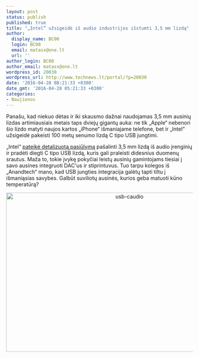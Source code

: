 ```yaml
---
layout: post
status: publish
published: true
title: "„Intel“ užsigeidė iš audio industrijos išstumti 3,5 mm lizdą"
author:
  display_name: BC00
  login: BC00
  email: matasx@one.lt
  url: ''
author_login: BC00
author_email: matasx@one.lt
wordpress_id: 20030
wordpress_url: http://www.technews.lt/portal/?p=20030
date: '2016-04-28 08:21:33 +0300'
date_gmt: '2016-04-28 05:21:33 +0300'
categories:
- Naujienos
---
```

<p>Panašu, kad niekuo dėtas ir iki skausmo dažnai naudojamas 3,5 mm ausinių lizdas artimiausiais metais taps dviejų gigantų auka: ne tik „Apple“ nebenori šio lizdo matyti naujos kartos „iPhone“ išmaniajame telefone, bet ir „Intel“ užsigeidė pakeisti 100 metų senumo lizdą C tipo USB jungtimi.</p>
<p>„Intel“ <a href="http://www.anandtech.com/show/10273/intel-proposes-to-use-usb-typec-cables-to-connect-headsets-to-mobile-devices">pateikė detalizuotą pasiūlymą</a> pašalinti 3,5 mm lizdą iš audio įrenginių ir pradėti diegti C tipo USB lizdą, kuris gali praleisti didesnius duomenų srautus. Maža to, tokie įvykę pokyčiai leistų ausinių gamintojams tiesiai į savo ausines integruoti DAC'us ir stiprintuvus. Tuo tarpu kolegos iš „Anandtech“ mano, kad USB jungties integracija galėtų tapti tiltu į išmaniąsias savybes. Galbūt suviliotų ausinės, kurios geba matuoti kūno temperatūrą?</p>
<p style="text-align: center;"><a href="http://www.technews.lt/portal/wp-content/uploads/2016/04/usb-caudio.png"><img class="alignnone wp-image-20031" src="http://www.technews.lt/portal/wp-content/uploads/2016/04/usb-caudio.png" alt="usb-caudio" width="650" height="431" /></a></p>

